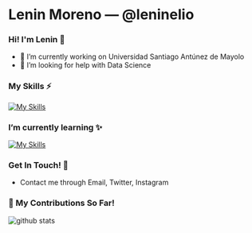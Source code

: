 # Lenin Moreno &mdash; @leninelio

### Hi! I'm Lenin 👋

- 🔭 I’m currently working on Universidad Santiago Antúnez de Mayolo
- 🤔 I’m looking for help with Data Science

### My Skills ⚡
[![My Skills](https://skillicons.dev/icons?i=html,css,js,java,py,mysql,linux,git)]()

<!-- iconos obtenidos de: https://github.com/tandpfun/skill-icons#readme -->

### I’m currently learning ✨
[![My Skills](https://skillicons.dev/icons?i=selenium,docker,nginx,gcp,sqlite)]()


### Get In Touch! 📮
- Contact me through Email, Twitter, Instagram

<!--
**LeninElio/leninelio** is a ✨ _special_ ✨ repository because its `README.md` (this file) appears on your GitHub profile.

Here are some ideas to get you started:

- 🔭 I’m currently working on ...
- 🌱 I’m currently learning ...
- 👯 I’m looking to collaborate on ...
- 🤔 I’m looking for help with ...
- 💬 Ask me about ...
- 📫 How to reach me: ...
- 😄 Pronouns: ...
- ⚡ Fun fact: ...
-->
### 🌱 My Contributions So Far!
![github stats](https://github-readme-stats.vercel.app/api?username=leninelio&show_icons=true)
 

